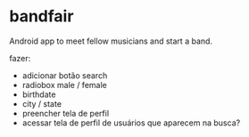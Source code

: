 # bandfair
Android app to meet fellow musicians and start a band.

fazer:
* adicionar botão search
* radiobox male / female
* birthdate
* city / state
* preencher tela de perfil
* acessar tela de perfil de usuários que aparecem na busca?
